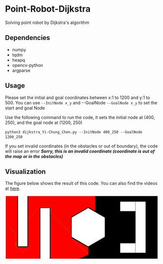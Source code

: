# Point-Robot-Dijkstra
Solving point robot by Dijkstra's algorithm

## Dependencies
- numpy
- tqdm
- heapq
- opencv-python
- argparse

## Usage
Please set the initial and goal coordinates between x:1 to 1200 and y:1 to 500. You can use `--InitNode x_y` and --GoalNode `--GoalNode x_y` to set the start and goal Node


Use the following command to run the code, it sets the initial node at (400, 250), and the goal node at (1200, 250)
```
python3 dijkstra_Yi-Chung_Chen.py --InitNode 400_250 --GoalNode 1200_250
```
If you set invalid coordinates (in the obstacles or out of boundary), the code will raise an error ***Sorry, this is an invalid coordinate (coordinate is out of the map or in the obstacles)***

## Visualization
The figure below shows the result of this code. You can also find the videos at [here](https://drive.google.com/file/d/1WX6XRF0-ON4v6DaSZo4iLhbA2cfJfWqd/view?usp=sharing).

![](./figures/path.png)
